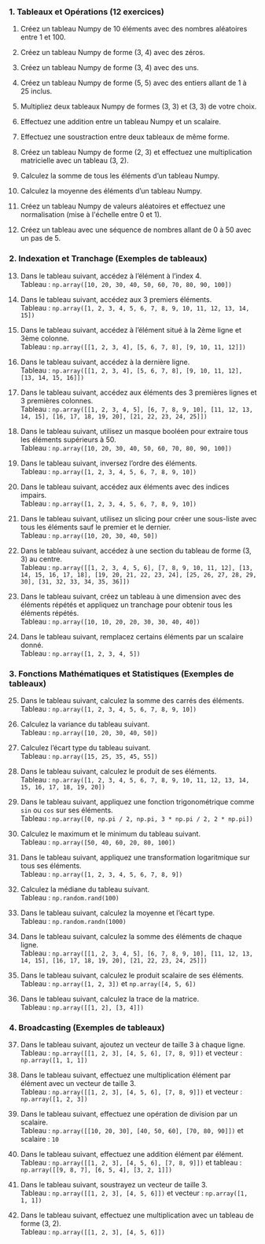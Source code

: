 ### 1. Tableaux et Opérations (12 exercices)

1. Créez un tableau Numpy de 10 éléments avec des nombres aléatoires entre 1 et 100.
   
2. Créez un tableau Numpy de forme (3, 4) avec des zéros.

3. Créez un tableau Numpy de forme (3, 4) avec des uns.

4. Créez un tableau Numpy de forme (5, 5) avec des entiers allant de 1 à 25 inclus.

5. Multipliez deux tableaux Numpy de formes (3, 3) et (3, 3) de votre choix.

6. Effectuez une addition entre un tableau Numpy et un scalaire.

7. Effectuez une soustraction entre deux tableaux de même forme.

8. Créez un tableau Numpy de forme (2, 3) et effectuez une multiplication matricielle avec un tableau (3, 2).

9. Calculez la somme de tous les éléments d’un tableau Numpy.

10. Calculez la moyenne des éléments d’un tableau Numpy.

11. Créez un tableau Numpy de valeurs aléatoires et effectuez une normalisation (mise à l'échelle entre 0 et 1).

12. Créez un tableau avec une séquence de nombres allant de 0 à 50 avec un pas de 5.

### 2. **Indexation et Tranchage (Exemples de tableaux)**

13. Dans le tableau suivant, accédez à l’élément à l’index 4.  
   Tableau : `np.array([10, 20, 30, 40, 50, 60, 70, 80, 90, 100])`

14. Dans le tableau suivant, accédez aux 3 premiers éléments.  
   Tableau : `np.array([1, 2, 3, 4, 5, 6, 7, 8, 9, 10, 11, 12, 13, 14, 15])`

15. Dans le tableau suivant, accédez à l’élément situé à la 2ème ligne et 3ème colonne.  
   Tableau : `np.array([[1, 2, 3, 4], [5, 6, 7, 8], [9, 10, 11, 12]])`

16. Dans le tableau suivant, accédez à la dernière ligne.  
   Tableau : `np.array([[1, 2, 3, 4], [5, 6, 7, 8], [9, 10, 11, 12], [13, 14, 15, 16]])`

17. Dans le tableau suivant, accédez aux éléments des 3 premières lignes et 3 premières colonnes.  
   Tableau : `np.array([[1, 2, 3, 4, 5], [6, 7, 8, 9, 10], [11, 12, 13, 14, 15], [16, 17, 18, 19, 20], [21, 22, 23, 24, 25]])`

18. Dans le tableau suivant, utilisez un masque booléen pour extraire tous les éléments supérieurs à 50.  
   Tableau : `np.array([10, 20, 30, 40, 50, 60, 70, 80, 90, 100])`

19. Dans le tableau suivant, inversez l’ordre des éléments.  
   Tableau : `np.array([1, 2, 3, 4, 5, 6, 7, 8, 9, 10])`

20. Dans le tableau suivant, accédez aux éléments avec des indices impairs.  
   Tableau : `np.array([1, 2, 3, 4, 5, 6, 7, 8, 9, 10])`

21. Dans le tableau suivant, utilisez un slicing pour créer une sous-liste avec tous les éléments sauf le premier et le dernier.  
   Tableau : `np.array([10, 20, 30, 40, 50])`

22. Dans le tableau suivant, accédez à une section du tableau de forme (3, 3) au centre.  
   Tableau : `np.array([[1, 2, 3, 4, 5, 6], [7, 8, 9, 10, 11, 12], [13, 14, 15, 16, 17, 18], [19, 20, 21, 22, 23, 24], [25, 26, 27, 28, 29, 30], [31, 32, 33, 34, 35, 36]])`

23. Dans le tableau suivant, créez un tableau à une dimension avec des éléments répétés et appliquez un tranchage pour obtenir tous les éléments répétés.  
   Tableau : `np.array([10, 10, 20, 20, 30, 30, 40, 40])`

24. Dans le tableau suivant, remplacez certains éléments par un scalaire donné.  
   Tableau : `np.array([1, 2, 3, 4, 5])`

### 3. **Fonctions Mathématiques et Statistiques (Exemples de tableaux)**

25. Dans le tableau suivant, calculez la somme des carrés des éléments.  
   Tableau : `np.array([1, 2, 3, 4, 5, 6, 7, 8, 9, 10])`

26. Calculez la variance du tableau suivant.  
   Tableau : `np.array([10, 20, 30, 40, 50])`

27. Calculez l’écart type du tableau suivant.  
   Tableau : `np.array([15, 25, 35, 45, 55])`

28. Dans le tableau suivant, calculez le produit de ses éléments.  
   Tableau : `np.array([1, 2, 3, 4, 5, 6, 7, 8, 9, 10, 11, 12, 13, 14, 15, 16, 17, 18, 19, 20])`

29. Dans le tableau suivant, appliquez une fonction trigonométrique comme `sin` ou `cos` sur ses éléments.  
   Tableau : `np.array([0, np.pi / 2, np.pi, 3 * np.pi / 2, 2 * np.pi])`

30. Calculez le maximum et le minimum du tableau suivant.  
   Tableau : `np.array([50, 40, 60, 20, 80, 100])`

31. Dans le tableau suivant, appliquez une transformation logaritmique sur tous ses éléments.  
   Tableau : `np.array([1, 2, 3, 4, 5, 6, 7, 8, 9])`

32. Calculez la médiane du tableau suivant.  
   Tableau : `np.random.rand(100)`

33. Dans le tableau suivant, calculez la moyenne et l’écart type.  
   Tableau : `np.random.randn(1000)`

34. Dans le tableau suivant, calculez la somme des éléments de chaque ligne.  
   Tableau : `np.array([[1, 2, 3, 4, 5], [6, 7, 8, 9, 10], [11, 12, 13, 14, 15], [16, 17, 18, 19, 20], [21, 22, 23, 24, 25]])`

35. Dans le tableau suivant, calculez le produit scalaire de ses éléments.  
   Tableau : `np.array([1, 2, 3])` et `np.array([4, 5, 6])`

36. Dans le tableau suivant, calculez la trace de la matrice.  
   Tableau : `np.array([[1, 2], [3, 4]])`

### 4. **Broadcasting (Exemples de tableaux)**

37. Dans le tableau suivant, ajoutez un vecteur de taille 3 à chaque ligne.  
   Tableau : `np.array([[1, 2, 3], [4, 5, 6], [7, 8, 9]])` et vecteur : `np.array([1, 1, 1])`

38. Dans le tableau suivant, effectuez une multiplication élément par élément avec un vecteur de taille 3.  
   Tableau : `np.array([[1, 2, 3], [4, 5, 6], [7, 8, 9]])` et vecteur : `np.array([1, 2, 3])`

39. Dans le tableau suivant, effectuez une opération de division par un scalaire.  
   Tableau : `np.array([[10, 20, 30], [40, 50, 60], [70, 80, 90]])` et scalaire : `10`

40. Dans le tableau suivant, effectuez une addition élément par élément.  
   Tableau : `np.array([[1, 2, 3], [4, 5, 6], [7, 8, 9]])` et tableau : `np.array([[9, 8, 7], [6, 5, 4], [3, 2, 1]])`

41. Dans le tableau suivant, soustrayez un vecteur de taille 3.  
   Tableau : `np.array([[1, 2, 3], [4, 5, 6]])` et vecteur : `np.array([1, 1, 1])`

42. Dans le tableau suivant, effectuez une multiplication avec un tableau de forme (3, 2).  
   Tableau : `np.array([[1, 2, 3], [4, 5, 6]])`